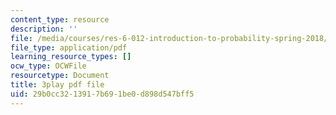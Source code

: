```yaml
---
content_type: resource
description: ''
file: /media/courses/res-6-012-introduction-to-probability-spring-2018/29b0cc3213917b691be0d898d547bff5_pd7dvQBqQqY.pdf
file_type: application/pdf
learning_resource_types: []
ocw_type: OCWFile
resourcetype: Document
title: 3play pdf file
uid: 29b0cc32-1391-7b69-1be0-d898d547bff5
---
```

